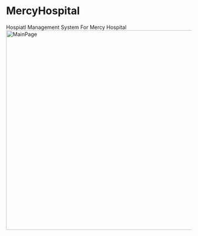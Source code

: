# MercyHospital
Hospiatl Management System For Mercy Hospital
<img width="541" alt="MainPage" src="https://github.com/user-attachments/assets/2efea853-840c-41b9-a1c8-a72cbbe4e78d" />
